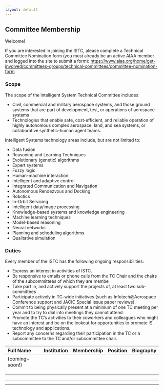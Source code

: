 ```yaml
---
layout: default
---
```


## Committee Membership

Welcome! 

If you are interested in joining the ISTC, please complete a Technical Committee Nomination form (you must already be an active AIAA member and logged into the site to submit a form): <a href="https://www.aiaa.org/home/get-involved/committees-groups/technical-committees/committee-nomination-form">https://www.aiaa.org/home/get-involved/committees-groups/technical-committees/committee-nomination-form</a>

### Scope

The scope of the Intelligent System Technical Committee includes:

* Civil, commercial and military aerospace systems, and those ground systems that are part of development, test, or operations of aerospace systems
* Technologies that enable safe, cost-efficient, and reliable operation of highly autonomous complex aerospace, land, and sea systems, or collaborative synthetic-human agent teams.

Intelligent Systems technology areas include, but are not limited to:
* Data fusion
* Reasoning and Learning Techniques
* Evolutionary (genetic) algorithms
* Expert systems
* Fuzzy logic
* Human-machine interaction
* Intelligent and adaptive control
* Integrated Communication and Navigation
* Autonomous Rendezvous and Docking
* Robotics
* In-Orbit Servicing
* Intelligent data/image processing
* Knowledge-based systems and knowledge engineering
* Machine learning techniques
* Model-based reasoning
* Neural networks
* Planning and scheduling algorithms
* Qualitative simulation

### Duties

Every member of the ISTC has the following ongoing responsibilities:
* Express an interest in activities of ISTC.
* Be responsive to emails or phone calls from the TC Chair and the chairs of the subcommittees of which they are membe
* Take part in, and actively support the projects of, at least two sub-committees
* Participate actively in TC-wide initiatives (such as Infotech@Aerospace Conference support and JACIC Special Issue paper reviews).
* Commit to being physically present at a minimum of one TC meeting per year and to try to dial into meetings they cannot attend.
* Promote the TC’s activities to their coworkers and colleagues who might have an interest and be on the lookout for opportunities to promote IS technology and applications.
* Report any concerns regarding their participation in the TC or a subcommittee to the TC and/or subcommittee chair.

| <b>Full Name</b>         | <b>Institution</b>       | <b>Membership</b>       | <b>Position</b>        | <b>Biography</b> |
|:-------------------------|:-------------------------|:------------------------|:-----------------------|:-----------------|
| (coming-soon!)    |   |   |   |   |
|            |   |   |   |   |
|            |   |   |   |   |
|            |   |   |   |   |


* * *
* * *

<!-- --end-of-page-- -->
